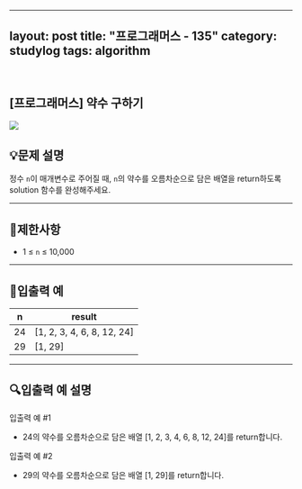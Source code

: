 ﻿
---
layout: post
title: "프로그래머스 - 135"
category: studylog
tags: algorithm
---

<br>

## [프로그래머스] 약수 구하기


![](https://velog.velcdn.com/images/dlsdud9098/post/ca86358e-3b5d-4b89-a13b-731efc0dd023/image.png)


## 💡문제 설명
정수 <code>n</code>이 매개변수로 주어질 때, <code>n</code>의 약수를 오름차순으로 담은 배열을 return하도록 solution 함수를 완성해주세요.


---


## 🚫제한사항


* 1 ≤ <code>n</code> ≤ 10,000


---


## 🔢입출력 예


<table><thead><tr><th>n</th><th>result</th></tr></thead><tbody><tr><td>24</td><td>[1, 2, 3, 4, 6, 8, 12, 24]</td></tr><tr><td>29</td><td>[1, 29]</td></tr></tbody>
</table>


---


## 🔍입출력 예 설명
입출력 예 #1


* 24의 약수를 오름차순으로 담은 배열 [1, 2, 3, 4, 6, 8, 12, 24]를 return합니다.


입출력 예 #2


* 29의 약수를 오름차순으로 담은 배열 [1, 29]를 return합니다.


